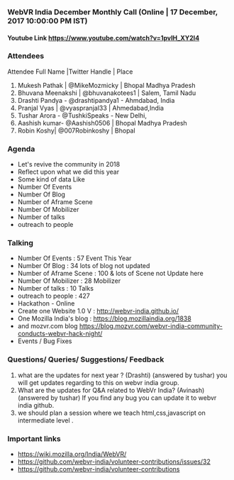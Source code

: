 ### WebVR India December Monthly Call (Online | 17 December, 2017 10:00:00 PM IST)
####  Youtube Link    https://www.youtube.com/watch?v=1pvIH_XY2l4
### Attendees

Attendee Full Name |Twitter Handle | Place 

1. Mukesh Pathak | @MikeMozmicky | Bhopal Madhya Pradesh
2. Bhuvana Meenakshi | @bhuvanakotees1 | Salem, Tamil Nadu
3. Drashti Pandya - @drashtipandya1 - Ahmdabad, India 
4. Pranjal Vyas | @vyaspranjal33 | Ahmedabad,India
5. Tushar Arora - @TushkiSpeaks - New Delhi,
6. Aashish kumar- @Aashish0506 | Bhopal Madhya Pradesh
7. Robin Koshy| @007Robinkoshy | Bhopal

### Agenda

   * Let's revive the community in 2018
   * Reflect upon what we did this year
   * Some kind of data Like 
   * Number Of Events
   * Number Of Blog
   * Number of Aframe Scene
   * Number Of Mobilizer
   * Number of talks
   * outreach to people
   
 ### Talking
 
   * Number Of Events :  57 Event This Year
   * Number Of Blog   : 34 lots of blog not updated 
   * Number of Aframe Scene : 100 & lots of Scene not Update here
   * Number Of Mobilizer  : 28 Mobilizer 
   * Number of talks   :  10 Talks
   * outreach to people  :  427
   * Hackathon - Online 
   * Create one Website 1.0 V  :  http://webvr-india.github.io/
   * One Mozilla India's blog  : https://blog.mozillaindia.org/1838
   * and mozvr.com blog  https://blog.mozvr.com/webvr-india-community-conducts-webvr-hack-night/
   * Events / Bug Fixes  
   
   ### Questions/ Queries/ Suggestions/ Feedback
   
   1. what are the updates for next year ? (Drashti)
     (answered by tushar) you will get updates regarding to this on webvr india group.
   2. What are the updates for Q&A related to WebVr India? (Avinash)
     (answered by tushar) If you find any bug you can update it to webvr india github.
   3. we should plan a session where we teach html,css,javascript on intermediate level .
   
   
 ### Important links
 
   * https://wiki.mozilla.org/India/WebVR/
   * https://github.com/webvr-india/volunteer-contributions/issues/32
   * https://github.com/webvr-india/volunteer-contributions
